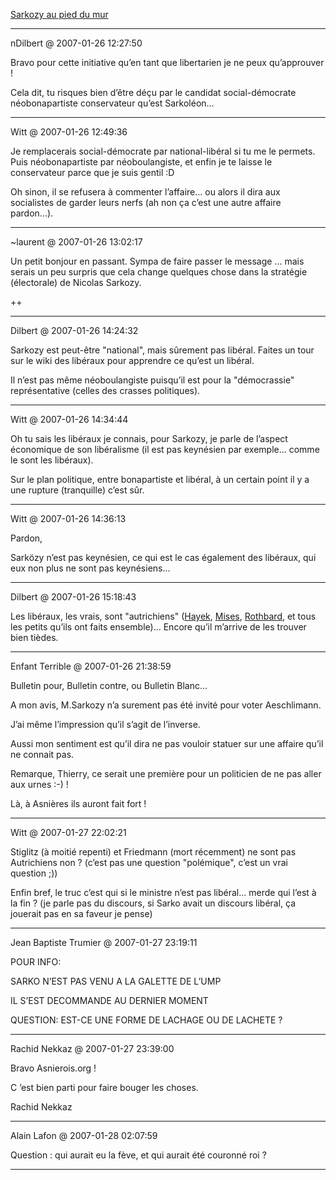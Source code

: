 [Sarkozy au pied du mur](../../../2007/1/sarkozy-au-pied-du-mur.md)

---
nDilbert @ 2007-01-26 12:27:50

Bravo pour cette initiative qu’en tant que libertarien je ne peux qu’approuver !

Cela dit, tu risques bien d’être déçu par le candidat social-démocrate néobonapartiste conservateur qu’est Sarkoléon...

---

Witt @ 2007-01-26 12:49:36

Je remplacerais social-démocrate par national-libéral si tu me le permets. Puis néobonapartiste par néoboulangiste, et enfin je te laisse le conservateur parce que je suis gentil :D

Oh sinon, il se refusera à commenter l’affaire... ou alors il dira aux socialistes de garder leurs nerfs (ah non ça c’est une autre affaire pardon...).

---

~laurent @ 2007-01-26 13:02:17

Un petit bonjour en passant. Sympa de faire passer le message ... mais serais un peu surpris que cela change quelques chose dans la stratégie (électorale) de Nicolas Sarkozy.

++

---

Dilbert @ 2007-01-26 14:24:32

Sarkozy est peut-être "national", mais sûrement pas libéral. Faites un tour sur le wiki des libéraux pour apprendre ce qu’est un libéral. 

Il n’est pas même néoboulangiste puisqu’il est pour la "démocrassie" représentative (celles des crasses politiques).

---

Witt @ 2007-01-26 14:34:44

Oh tu sais les libéraux je connais, pour Sarkozy, je parle de l’aspect économique de son libéralisme (il est pas keynésien par exemple... comme le sont les libéraux).

Sur le plan politique, entre bonapartiste et libéral, à un certain point il y a une rupture (tranquille) c’est sûr.

---

Witt @ 2007-01-26 14:36:13

Pardon,

Sarközy n’est pas keynésien, ce qui est le cas également des libéraux, qui eux non plus ne sont pas keynésiens...

---

Dilbert @ 2007-01-26 15:18:43

Les libéraux, les vrais, sont "autrichiens" ([Hayek](http://www.liberaux.org/wiki/index.php?title=Hayek), [Mises](http://www.liberaux.org/wiki/index.php?title=Mises), [Rothbard](http://www.liberaux.org/wiki/index.php?title=Rothbard), et tous les petits qu’ils ont faits ensemble)... Encore qu’il m’arrive de les trouver bien tièdes.

---

Enfant Terrible @ 2007-01-26 21:38:59

Bulletin pour, Bulletin contre, ou Bulletin Blanc...

A mon avis, M.Sarkozy n’a surement pas été invité pour voter Aeschlimann.

J’ai même l’impression qu’il s’agit de l’inverse.

Aussi mon sentiment est qu’il dira ne pas vouloir statuer sur une affaire qu’il ne connait pas.

Remarque, Thierry, ce serait une première pour un politicien de ne pas aller aux urnes :-) !

Là, à Asnières ils auront fait fort !

---

Witt @ 2007-01-27 22:02:21

Stiglitz (à moitié repenti) et Friedmann (mort récemment) ne sont pas Autrichiens non ? (c’est pas une question "polémique", c’est un vrai question ;))

Enfin bref, le truc c’est qui si le ministre n’est pas libéral... merde qui l’est à la fin ? (je parle pas du discours, si Sarko avait un discours libéral, ça jouerait pas en sa faveur je pense)

---

Jean Baptiste Trumier @ 2007-01-27 23:19:11

POUR INFO:

SARKO N’EST PAS VENU A LA GALETTE DE L’UMP

IL S’EST DECOMMANDE AU DERNIER MOMENT

QUESTION: EST-CE UNE FORME DE LACHAGE OU DE LACHETE ?

---

Rachid Nekkaz @ 2007-01-27 23:39:00

Bravo Asnierois.org !

C ’est bien parti pour faire bouger les choses.

Rachid Nekkaz

---

Alain Lafon @ 2007-01-28 02:07:59

Question : qui aurait eu la fève, et qui aurait été couronné roi ?

---

